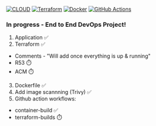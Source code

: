 [![CLOUD](https://custom-icon-badges.demolab.com/badge/Cloud-%23FF9900.svg?logo=aws&logoColor=BLACK)](#)
[![Terraform](https://img.shields.io/badge/Terraform-844FBA?logo=terraform&logoColor=black)](#)
[![Docker](https://img.shields.io/badge/Docker-2496ED?logo=docker&logoColor=black)](#)
[![GitHub Actions](https://img.shields.io/badge/GitHub_Actions-c1121f?logo=github-actions&logoColor=black)](#)

### In progress - End to End DevOps Project!

1. Application ✅
2. Terraform ✅
  - Comments - "Will add once everything is up & running"
  - R53 ⏱️
  - ACM ⏱️
3. Dockerfile ✅
4. Add image scannning (Trivy) ✅
5. Github action workflows:
  - container-build ✅ 
  - terraform-builds ⏱️